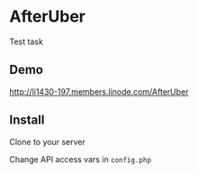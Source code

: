 # AfterUber
Test task

## Demo
http://li1430-197.members.linode.com/AfterUber

## Install
Clone to your server

Change API access vars in `config.php`